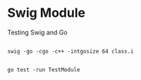 # Swig Module

Testing Swig and Go

<code>
swig -go -cgo -c++ -intgosize 64 class.i

go test -run TestModule
</code>
